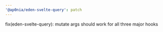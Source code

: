 ```yaml
---
'@ap0nia/eden-svelte-query': patch
---
```


fix(eden-svelte-query): mutate args should work for all three major hooks
